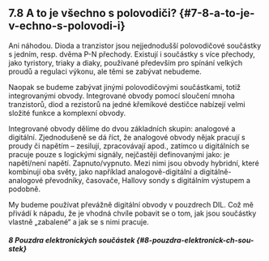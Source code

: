 ## 7.8 A to je všechno s polovodiči? {#7-8-a-to-je-v-echno-s-polovodi-i}

Ani náhodou. Dioda a tranzistor jsou nejjednodušší polovodičové součástky s jedním, resp. dvěma P-N přechody. Existují i součástky s více přechody, jako tyristory, triaky a diaky, používané především pro spínání velkých proudů a regulaci výkonu, ale těmi se zabývat nebudeme.

Naopak se budeme zabývat jinými polovodičovými součástkami, totiž integrovanými obvody. Integrované obvody pomocí sloučení mnoha tranzistorů, diod a rezistorů na jedné křemíkové destičce nabízejí velmi složité funkce a komplexní obvody.

Integrované obvody dělíme do dvou základních skupin: analogové a digitální. Zjednodušeně se dá říct, že analogové obvody nějak pracují s proudy či napětím – zesilují, zpracovávají apod., zatímco u digitálních se pracuje pouze s logickými signály, nejčastěji definovanými jako: je napětí/není napětí. Zapnuto/vypnuto. Mezi nimi jsou obvody hybridní, které kombinují oba světy, jako například analogově-digitální a digitálně-analogové převodníky, časovače, Hallovy sondy s digitálním výstupem a podobně.

My budeme používat převážně digitální obvody v pouzdrech DIL. Což mě přivádí k nápadu, že je vhodná chvíle pobavit se o tom, jak jsou součástky vlastně „zabalené“ a jak se s nimi pracuje.

##### 8 Pouzdra elektronických součástek {#8-pouzdra-elektronick-ch-sou-stek}
